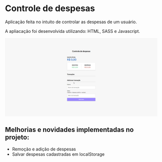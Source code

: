 <h1>Controle de despesas </h1>
  
<p>Aplicação feita no intuito de controlar as despesas de um usuário.</p>
<p>A apliacação foi desenvolvida utilizando: HTML, SASS e Javascript.</p>

![Aplicação para controle de despesas](preview.gif)

<h2>Melhorias e novidades implementadas no projeto: </h2>

<ul>
  <li>Remoção e adição de despesas</li>
 <li>Salvar despesas cadastradas em localStorage</li>
</ul>
